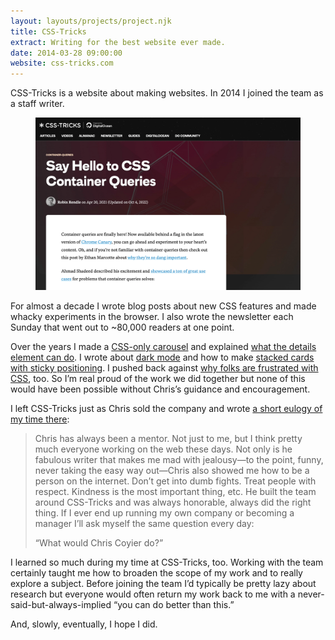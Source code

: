 ```yaml
---
layout: layouts/projects/project.njk
title: CSS-Tricks
extract: Writing for the best website ever made.
date: 2014-03-28 09:00:00
website: css-tricks.com
---
```


<p class="intro text-center">CSS-Tricks is a website about making websites. In 2014 I joined the team as a staff writer.</p>

<figure class="project-img">
  <img src="/images/projects/css-tricks/css-tricks-01.webp" alt="A picture of the CSS-Tricks website">
</figure>

<p class="intro">For almost a decade I wrote blog posts about new CSS features and made whacky experiments in the browser. I also wrote the newsletter each Sunday that went out to ~80,000 readers at one point.</p>

Over the years I made a [CSS-only carousel](https://css-tricks.com/how-to-make-a-css-only-carousel/) and explained [what the details element can do](https://css-tricks.com/exploring-what-the-details-and-summary-elements-can-do/). I wrote about [dark mode](https://css-tricks.com/dark-mode-and-variable-fonts/) and how to make [stacked cards with sticky positioning](https://css-tricks.com/stacked-cards-with-sticky-positioning-and-a-dash-of-sass/). I pushed back against [why folks are frustrated with CSS](https://css-tricks.com/why-is-css-frustrating/), too. So I’m real proud of the work we did together but none of this would have been possible without Chris’s guidance and encouragement.

I left CSS-Tricks just as Chris sold the company and wrote [a short eulogy of my time there](https://robinrendle.com/notes/an-ode-to-css-tricks/):

> Chris has always been a mentor. Not just to me, but I think pretty much everyone working on the web these days. Not only is he fabulous writer that makes me mad with jealousy—to the point, funny, never taking the easy way out—Chris also showed me how to be a person on the internet. Don’t get into dumb fights. Treat people with respect. Kindness is the most important thing, etc. He built the team around CSS-Tricks and was always honorable, always did the right thing. If I ever end up running my own company or becoming a manager I’ll ask myself the same question every day:
>
> “What would Chris Coyier do?”

I learned so much during my time at CSS-Tricks, too. Working with the team certainly taught me how to broaden the scope of my work and to really explore a subject. Before joining the team I’d typically be pretty lazy about research but everyone would often return my work back to me with a never-said-but-always-implied “you can do better than this.”

And, slowly, eventually, I hope I did.
